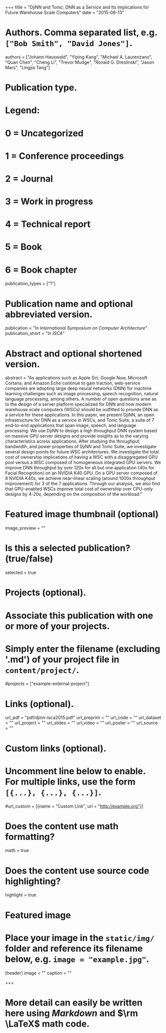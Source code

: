 +++
title = "DjiNN and Tonic: DNN as a Service and Its Implications for Future Warehouse Scale Computers"
date = "2015-06-13"

# Authors. Comma separated list, e.g. `["Bob Smith", "David Jones"]`.
authors = ["Johann Hauswald", "Yiping Kang", "Michael A. Laurenzano", "Quan Chen", "Cheng Li", "Trevor Mudge", "Ronald G. Dreslinski", "Jason Mars", "Lingjia Tang"]

# Publication type.
# Legend:
# 0 = Uncategorized
# 1 = Conference proceedings
# 2 = Journal
# 3 = Work in progress
# 4 = Technical report
# 5 = Book
# 6 = Book chapter
publication_types = ["1"]

# Publication name and optional abbreviated version.
publication = "In *International Symposium on Computer Architecture*"
publication_short = "In *ISCA*"

# Abstract and optional shortened version.
abstract = "As applications such as Apple Siri, Google Now, Microsoft Cortana, and Amazon Echo continue to gain traction, web-service companies are adopting large deep neural networks (DNN) for machine learning challenges such as image processing, speech recognition, natural language processing, among others. A number of open questions arise as to the design of a server platform specialized for DNN and how modern warehouse scale computers (WSCs) should be outfitted to provide DNN as a service for these applications. In this paper, we present DjiNN, an open infrastructure for DNN as a service in WSCs, and Tonic Suite, a suite of 7 end-to-end applications that span image, speech, and language processing. We use DjiNN to design a high throughput DNN system based on massive GPU server designs and provide insights as to the varying characteristics across applications. After studying the throughput, bandwidth, and power properties of DjiNN and Tonic Suite, we investigate several design points for future WSC architectures. We investigate the total cost of ownership implications of having a WSC with a disaggregated GPU pool versus a WSC composed of homogeneous integrated GPU servers. We improve DNN throughput by over 120x for all but one application (40x for Facial Recognition) on an NVIDIA K40 GPU. On a GPU server composed of 8 NVIDIA K40s, we achieve near-linear scaling (around 1000x throughput improvement) for 3 of the 7 applications. Through our analysis, we also find that GPU-enabled WSCs improve total cost of ownership over CPU-only designs by 4-20x, depending on the composition of the workload."

# Featured image thumbnail (optional)
image_preview = ""

# Is this a selected publication? (true/false)
selected = true

# Projects (optional).
#   Associate this publication with one or more of your projects.
#   Simply enter the filename (excluding '.md') of your project file in `content/project/`.
#projects = ["example-external-project"]

# Links (optional).
url_pdf = "pdf/djinn-isca2015.pdf"
url_preprint = ""
url_code = ""
url_dataset = ""
url_project = ""
url_slides = ""
url_video = ""
url_poster = ""
url_source = ""

# Custom links (optional).
#   Uncomment line below to enable. For multiple links, use the form `[{...}, {...}, {...}]`.
#url_custom = [{name = "Custom Link", url = "http://example.org"}]

# Does the content use math formatting?
math = true

# Does the content use source code highlighting?
highlight = true

# Featured image
# Place your image in the `static/img/` folder and reference its filename below, e.g. `image = "example.jpg"`.
[header]
image = ""
caption = ""

+++

# More detail can easily be written here using *Markdown* and $\rm \LaTeX$ math code.
